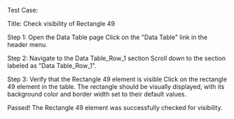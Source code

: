 Test Case:

Title: Check visibility of Rectangle 49

Step 1: Open the Data Table page
Click on the "Data Table" link in the header menu.

Step 2: Navigate to the Data Table_Row_1 section
Scroll down to the section labeled as "Data Table_Row_1".

Step 3: Verify that the Rectangle 49 element is visible
Click on the rectangle 49 element in the table.
The rectangle should be visually displayed, with its background color and border width set to their default values.

Passed! The Rectangle 49 element was successfully checked for visibility.